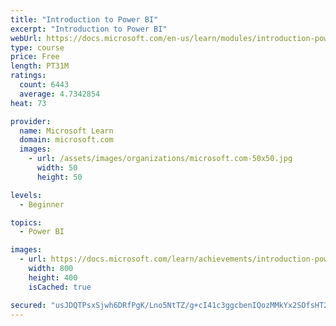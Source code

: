 ```yaml
---
title: "Introduction to Power BI"
excerpt: "Introduction to Power BI"
webUrl: https://docs.microsoft.com/en-us/learn/modules/introduction-power-bi/
type: course
price: Free
length: PT31M
ratings:
  count: 6443
  average: 4.7342854
heat: 73

provider:
  name: Microsoft Learn
  domain: microsoft.com
  images:
    - url: /assets/images/organizations/microsoft.com-50x50.jpg
      width: 50
      height: 50

levels:
  - Beginner

topics:
  - Power BI

images:
  - url: https://docs.microsoft.com/learn/achievements/introduction-power-bi-social.png
    width: 800
    height: 400
    isCached: true

secured: "usJDQTPsxSjwh6DRfPgK/Lno5NtTZ/g+cI41c3ggcbenIQozMMkYx2SOfsHT27CUdRXZAX2CsA5jjwzjzRpH+JtkYp/Ftt4iCp/BpdzlXWePrSwZ4ZaEvFgSBbtJz0zCsIGdHA1gow3S6PJdyfWw+OtgX0V3lXiXBE9VniVOK0533n2D/LL9U4GiF84fRMFVr+N4Up4ECmKwlGP0yjwWgi8V09ooa6qhchhUAUd+sdVPci32K01cpVEjHQ30tlr5GKNVviATDWR3UowgtuvhiTXkJiCd4aGGVJgWB+IB4JAm5xoQItLHT6usTD/eyW+uWOB9xYW5mVgfZ+pvLPXg13yeRN1gUvjcvQVJ8EDJkoLLbFm9o4eI3cmAQk95VAA1pTpsqc4DoEnNp3XQRmKQMP9CIhIFETbxrmB96eC7HwE=;20dq3J3vskK8dGGdXBu5nw=="
---
```


